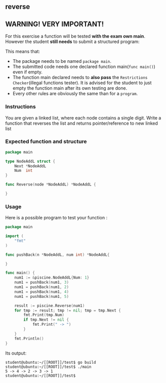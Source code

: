 ## reverse

## **WARNING! VERY IMPORTANT!**

For this exercise a function will be tested **with the exam own main**. However the student **still needs** to submit a structured program:

This means that:

- The package needs to be named `package main`.
- The submitted code needs one declared function main(```func main()```) even if empty.
- The function main declared needs to **also pass** the `Restrictions Checker`(illegal functions tester). It is advised for the student to just empty the function main after its own testing are done.
- Every other rules are obviously the same than for a `program`.

### Instructions

You are given a linked list, where each node contains a single digit.
Write a function that reverses the list and returns pointer/reference to new linked list

### Expected function and structure

```go
package main

type NodeAddL struct {
    Next *NodeAddL
    Num  int
}

func Reverse(node *NodeAddL) *NodeAddL {

}
```

### Usage

Here is a possible program to test your function :

```go
package main

import (
	"fmt"
)

func pushBack(n *NodeAddL, num int) *NodeAddL{

}

func main() {
	num1 := &piscine.NodeAddL{Num: 1}
	num1 = pushBack(num1, 3)
	num1 = pushBack(num1, 2)
	num1 = pushBack(num1, 4)
	num1 = pushBack(num1, 5)

	result := piscine.Reverse(num1)
	for tmp := result; tmp != nil; tmp = tmp.Next {
		fmt.Print(tmp.Num)
		if tmp.Next != nil {
			fmt.Print(" -> ")
		}
	}
	fmt.Println()
}
```

Its output:

```console
student@ubuntu:~/[[ROOT]]/test$ go build
student@ubuntu:~/[[ROOT]]/test$ ./main
5 -> 4 -> 2 -> 3 -> 1
student@ubuntu:~/[[ROOT]]/test$
```
